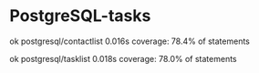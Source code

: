 # PostgreSQL-tasks
ok  	postgresql/contactlist	0.016s	coverage: 78.4% of statements


ok  	postgresql/tasklist	0.018s	coverage: 78.0% of statements


